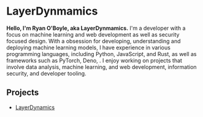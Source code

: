 # LayerDynmamics

**Hello, I'm Ryan O'Boyle, aka LayerDynmamics.** I'm a developer with a focus on machine learning and web development as well as security focused design. With a obsession for developing, understanding and deploying machine learning models, I have experience in various programming languages, including Python, JavaScript, and Rust, as well as frameworks such as PyTorch, Deno, . I enjoy working on projects that involve data analysis, machine learning, and web development, information security, and developer tooling.

## Projects

- [LayerDynamics](https://github.com/LayerDynamics)